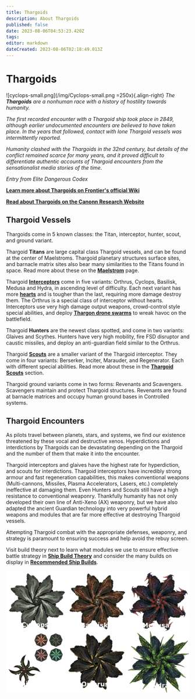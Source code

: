 ```yaml
---
title: Thargoids
description: About Thargoids
published: false
date: 2023-08-06T04:53:23.420Z
tags:
editor: markdown
dateCreated: 2023-08-06T02:18:49.013Z
---
```


# Thargoids
!\[cyclops-small.png\](/img/Cyclops-small.png =250x){.align-right} *The **Thargoids** are a nonhuman race with a history of hostility towards humanity.*

*The first recorded encounter with a Thargoid ship took place in 2849, although earlier undocumented encounters are believed to have taken place. In the years that followed, contact with lone Thargoid vessels was intermittently reported.*

*Humanity clashed with the Thargoids in the 32nd century, but details of the conflict remained scarce for many years, and it proved difficult to differentiate authentic accounts of Thargoid encounters from the sensationalist media stories of the time.*

*Entry from Elite Dangerous Codex*

[**Learn more about Thargoids on Frontier's official Wiki**](https://elite-dangerous.fandom.com/wiki/Thargoid)

[**Read about Thargoids on the Canonn Research Website**](https://canonn.science/codex/xeno-technology/)

## Thargoid Vessels

Thargoids come in 5 known classes: the Titan, interceptor, hunter, scout, and ground variant.

Thargoid **Titans** are large capital class Thargoid vessels, and can be found at the center of Maelstroms. Thargoid planetary structures surface sites, and barnacle matrix sites also bear many similarities to the Titans found in space. Read more about these on the [**Maelstrom**](/en/Maelstrom) page.

Thargoid [**Interceptors**](/en/interceptors) come in five variants: Orthrus, Cyclops, Basilisk, Medusa and Hydra, in ascending level of difficulty. Each next variant has more [**hearts**](/en/hearts) and is tougher than the last, requiring more damage destroy them. The Orthrus is a special class of interceptor without hearts. Interceptors use very high damage output weapons, crowd-control style special abilities, and deploy [**Thargon drone swarms**](/en/thargon-swarms) to wreak havoc on the battlefield.

Thargoid **Hunters** are the newest class spotted, and come in two variants: Glaives and Scythes. Hunters have very high mobility, fire FSD disruptor and caustic missiles, and deploy an anti-guardian field similar to the Orthrus.

Thargoid [**Scouts**](/en/scouts) are a smaller variant of the Thargoid interceptor. They come in four variants: Berserker, Inciter, Marauder, and Regenerator. Each with different special abilities. Read more about these in the [**Thargoid Scouts**](/en/scouts) section.

Thargoid ground variants come in two forms: Revenants and Scavengers. Scavengers maintain and protect Thargoid structures. Revenants are found at barnacle matrices and occupy human ground bases in Controlled systems.

## Thargoid Encounters

As pilots travel between planets, stars, and systems, we find our existence threatened by these vocal and destructive xenos. Hyperdictions and interdictions by Thargoids can be devastating depending on the Thargoid and the number of them that make it into the encounter.

 Thargoid interceptors and glaives have the highest rate for hyperdiction, and scouts for interdictions. Thargoid interceptors have incredibly strong armour and fast regeneration capabilities, this makes conventional weapons (Multi-cannons, Missiles, Plasma Accelerators, Lasers, etc.) completely ineffective at damaging them. Even Hunters and Scouts still have a high resistance to conventional weaponry. Thankfully humanity has not only developed their own line of Anti-Xeno (AX) weaponry, but we have also adapted the ancient Guardian technology into very powerful hybrid weapons and modules that are far more effective at destroying Thargoid vessels.

Attempting Thargoid combat with the appropriate defenses, weaponry, and strategy is paramount to ensuring success and help avoid the rebuy screen.

Visit build theory next to learn what modules we use to ensure effective battle strategy in [**Ship Build Theory**](/en/shipbuildtheory) and consider the many builds on display in [**Recommended Ship Builds**](/en/builds).

![thargoids.png](/img/thargoids/thargoids.png)